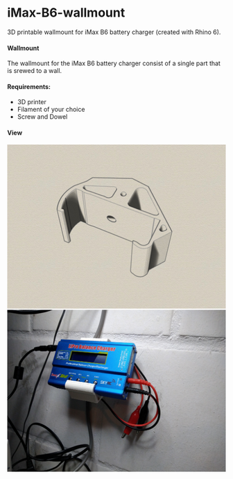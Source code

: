 # iMax-B6-wallmount
3D printable wallmount for iMax B6 battery charger (created with Rhino 6).

#### Wallmount

The wallmount for the iMax B6 battery charger consist of a single part that is srewed to a wall.

#### Requirements:
* 3D printer 
* Filament of your choice
* Screw and Dowel

#### View
![Example](Iso1.jpg)
![Example](image1.jpg)
